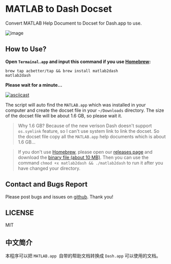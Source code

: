 # MATLAB to Dash Docset

Convert MATLAB Help Document to Docset for Dash.app to use.

![image](https://user-images.githubusercontent.com/13360124/32131274-a56a475e-bbdc-11e7-81e0-c17ed5be342a.png)

## How to Use?

**Open `Termainal.app` and input this command if you use [Homebrew](https://brew.sh/):**

```shell
brew tap acbetter/tap && brew install matlab2dash
matlab2dash
```

**Please wait for a minute...**

[![asciicast](https://asciinema.org/a/187769.png)](https://asciinema.org/a/187769)

The script will auto find the `MATLAB.app` which was installed in your computer and create the docset file in your `~/Downloads` directory. The size of the docset file will be about 1.6 GB, so please wait it.

> Why 1.6 GB? Because of the new verison Dash doesn't support `os.symlink` feature, so I can't use system link to link the docset. So the docset file copy all the `MATLAB.app` help documents which is about 1.6 GB...

> If you don't use [Homebrew](https://brew.sh/), please open our [releases page](https://github.com/acbetter/matlab-to-dash-docset/releases) and download the [binary file (about 10 MB)](https://github.com/acbetter/matlab-to-dash-docset/releases/download/v1.2/matlab2dash). Then you can use the command `chmod +x matlab2dash && ./matlab2dash` to run it after you have changed your directory.

## Contact and Bugs Report

Please post bugs and issues on [github](https://github.com/acbetter/matlab-to-dash-docset/issues). Thank you!

## LICENSE

MIT

## 中文简介

本程序可以把 `MATLAB.app `自带的帮助文档转换成 `Dash.app` 可以使用的文档。
